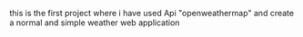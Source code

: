 this is the first project where i have used Api "openweathermap" and create a normal and simple weather web application
